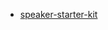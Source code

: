 

* [speaker-starter-kit](https://github.com/coryhouse/speaker-starter-kit/blob/master/README.md)
<!--stackedit_data:
eyJoaXN0b3J5IjpbMjA4NjU3NDY4Nl19
-->
